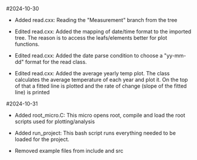 #2024-10-30

- Added read.cxx: Reading the "Measurement" branch from the tree

- Edited read.cxx: Added the mapping of date/time format to the imported tree. The reason is to access the leafs/elements better for plot functions.

- Edited read.cxx: Added the date parse condition to choose a "yy-mm-dd" format for the read class.

- Edited read.cxx: Added the average yearly temp plot. The class calculates the average temperature of each year and plot it. On the top of that a fitted line is plotted and the rate of change (slope of the fitted line) is printed



#2024-10-31

- Added root_micro.C: This micro opens root, compile and load the root scripts used for plotting/analysis

- Added run_project: This bash script runs everything needed to be loaded for the project.

- Removed example files from include and src

